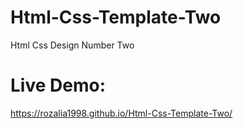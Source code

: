 # Html-Css-Template-Two
Html Css Design Number Two
# Live Demo:
https://rozalia1998.github.io/Html-Css-Template-Two/
